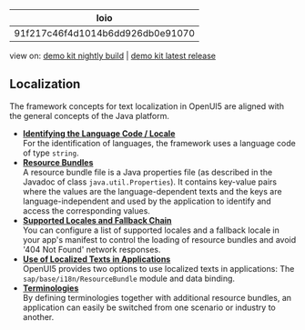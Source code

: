 <!-- loio91f217c46f4d1014b6dd926db0e91070 -->

| loio |
| -----|
| 91f217c46f4d1014b6dd926db0e91070 |

<div id="loio">

view on: [demo kit nightly build](https://sdk.openui5.org/nightly/#/topic/91f217c46f4d1014b6dd926db0e91070) | [demo kit latest release](https://sdk.openui5.org/topic/91f217c46f4d1014b6dd926db0e91070)</div>

## Localization

The framework concepts for text localization in OpenUI5 are aligned with the general concepts of the Java platform.

-   **[Identifying the Language Code / Locale](Identifying_the_Language_Code_Locale_91f21f1.md "For the identification of languages, the framework uses a language code of type
			string.")**  
For the identification of languages, the framework uses a language code of type `string`.
-   **[Resource Bundles](Resource_Bundles_91f225c.md "A resource bundle file is a Java properties file (as described in the Javadoc of
		class java.util.Properties). It contains key-value pairs where the values
		are the language-dependent texts and the keys are language-independent and used by the
		application to identify and access the corresponding values.")**  
A resource bundle file is a Java properties file \(as described in the Javadoc of class `java.util.Properties`\). It contains key-value pairs where the values are the language-dependent texts and the keys are language-independent and used by the application to identify and access the corresponding values.
-   **[Supported Locales and Fallback Chain](Supported_Locales_and_Fallback_Chain_ec753bc.md "You can configure a list of supported locales and a fallback locale in your app's manifest to control the loading of resource bundles and
		avoid '404 Not Found' network responses. ")**  
You can configure a list of supported locales and a fallback locale in your app's manifest to control the loading of resource bundles and avoid '404 Not Found' network responses.
-   **[Use of Localized Texts in Applications](Use_of_Localized_Texts_in_Applications_91f3859.md "OpenUI5 provides two
		options to use localized texts in applications: The
			sap/base/i18n/ResourceBundle module and data binding.")**  
OpenUI5 provides two options to use localized texts in applications: The `sap/base/i18n/ResourceBundle` module and data binding.
-   **[Terminologies](Terminologies_eba8d25.md "By defining terminologies together with additional resource bundles, an application can easily be switched from one scenario or industry
		to another. ")**  
By defining terminologies together with additional resource bundles, an application can easily be switched from one scenario or industry to another.

